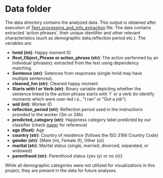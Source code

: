 # Data folder

The data directory contains the analyzed data. This output is obtained after execution of [Text_processing_and_info_extraction](doc/Text_processing_and_info_extraction.ipynb) file. The data contains extracted 'action phrases', their unique identifier and other relevant characteristics (such as demographic data,reflection period etc.). The variables are:

- **hmid (int)**: Happy moment ID
- **Root_Object_Phrase or action_phrase (str)**: The action performed by an individual (phrases); extracted from the text using dependency matching.
- **Sentence (str)**: Setences from responses (single hmid may have multiple sentences).
- **cleaned_hm (str)**: Cleaned happy moment
- **Starts with I or Verb (str)**: Binary variable depicting whether the sentence linked to the action phrase starts with 'I' or a verb (to identify moments which were user-led i.e., "I ran" or "Got a job").
- **wid (int)**: Worker ID
- **reflection_period (str)**: Reflection period used in the instructions provided to the worker (3m or 24h)
- **predicted_category (str)**: Happiness category label predicted by our classifier (check [paper](https://arxiv.org/pdf/1801.07746.pdf) for reference)
- **age (float)**: Age
- **country (str)**: Country of residence (follows the ISO 3166 Country Code)
- **gender (str)**: {Male (m), Female (f), Other (o)}
- **marital (str)**: Marital status {single, married, divorced, separated, or widowed}
- **parenthood (str)**: Parenthood status {yes (y) or no (n)}

While all demographic categories were not utilized for visualizations in this project, they are present in the data for future analyses.